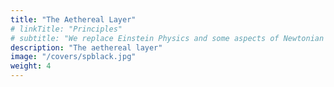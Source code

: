 ```yaml
---
title: "The Aethereal Layer"
# linkTitle: "Principles"
# subtitle: "We replace Einstein Physics and some aspects of Newtonian Physics"
description: "The aethereal layer"
image: "/covers/spblack.jpg"
weight: 4
---
```

